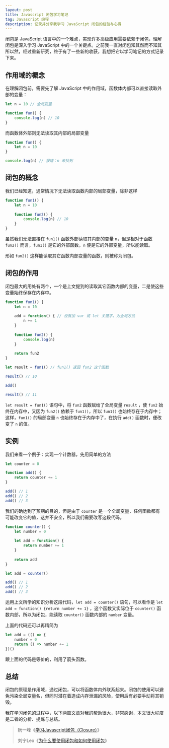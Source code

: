 ```yaml
---
layout: post
title: Javascript 闭包学习笔记
tag: Javascript 编程
description: 记录并分享我学习 JavaScript 闭包的经验与心得
---
```


闭包是 JavaScript 语言中的一个难点，实现许多高级应用需要依赖于闭包，理解闭包是深入学习 JavaScript 中的一个关键点。之前我一直对闭包知其然而不知其所以然，经过重新研究，终于有了一些新的收获，我想把它以学习笔记的方式记录下来。

## 作用域的概念

在理解闭包前，需要先了解 JavaScript 中的作用域，函数体内部可以直接读取外部的变量：

```javascript
let n = 10 // 全局变量

function fun() {
    console.log(n) // 10
}
```

 而函数体外部则无法读取其内部的局部变量

```javascript
function fun() {
    let n = 10
}

console.log(n) // 报错：n 未找到
```

## 闭包的概念

我们已经知道，通常情况下无法读取函数内部的局部变量，除非这样

```javascript
function fun1() {
    let n = 10
    
    function fun2() {
        console.log(n) // 10
    }
}
```

虽然我们无法直接在 `fun1()` 函数外部读取其内部的变量 `n`，但是相对于函数 `fun2()` 而言，`fun1()` 是它的外部函数，`n`  便是它的外部变量，所以能读取。

形如 `fun2()` 这样能读取其它函数内部变量的函数，则被称为闭包。

## 闭包的作用

闭包最大的用处有两个，一个是上文提到的读取其它函数内部的变量，二是使这些变量始终保存在内存中。

```javascript
function fun1() {
    let n = 10
    
    add = function() { // 没有加 var 或 let 关键字，为全局方法
        n += 1
    }
    
    function fun2() {
        console.log(n)
    }
    
    return fun2
}

let result = fun1() // fun1() 返回 fun2 这个函数

result() // 10

add()

result() // 11
```

`let result = fun1()` 语句中，将 `fun2` 函数赋给了全局变量 `result` ，使 `fun2` 始终在内存中，又因为 `fun2()` 依赖于 `fun1()`，所以 `fun1()` 也始终存在于内存中；这样，`fun1()` 的局部变量 `n` 也始终存在于内存中了，在执行 `add()` 函数时，便改变了 `n` 的值。

## 实例

我们来看一个例子：实现一个计数器，先用简单的方法

```javascript
let counter = 0

function add() {
    return counter += 1
}

add() // 1
add() // 2
add() // 3
```

我们的确达到了预期的目的，但是由于 `counter` 是一个全局变量，任何函数都有可能改变它的值，这并不安全，所以我们需要改写这段代码。

```javascript
function counter() {
    let number = 0
    
    let add = function() {
        return number += 1
    } 
    
    return add
}

let add = counter()

add() // 1
add() // 2
add() // 3
```

运用上文所学的知识分析这段代码，`let add = counter()`  语句，可以看作是 `let add = function() {return number += 1}` ，这个函数又实际位于 `counter()` 函数内部，所以为闭包，能读取 `counter()` 函数内部的 `number` 变量。

上面的代码还可以再精简为

```javascript
let add = (() => {
    number = 0
    return () => number += 1
})()
```

跟上面的代码是等价的，利用了箭头函数。

## 总结

闭包的原理是作用域，通过闭包，可以将函数体内外联系起来。闭包的使用可以避免污染全局变量名，但同时潜在着造成内存泄漏的风险，使用后有必要手动将其销毁。

我在学习闭包的过程中，以下两篇文章对我的帮助很大，非常感谢，本文很大程度是二者的分析、提炼与总结。

> 阮一峰《[学习Javascript闭包（Closure）](http://www.ruanyifeng.com/blog/2009/08/learning_javascript_closures.html)》
> 
> 刘宁Leo《[为什么要使用闭包和如何使用闭包](https://segmentfault.com/a/1190000013243680)》